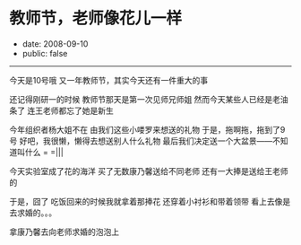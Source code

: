# 教师节，老师像花儿一样

- date: 2008-09-10
- public: false

--------------------------


今天是10号哦
又一年教师节，其实今天还有一件重大的事

还记得刚研一的时候
教师节那天是第一次见师兄师姐
然而今天某些人已经是老油条了
连王老师都忘了她是新生

今年组织者杨大姐不在
由我们这些小喽罗来想送的礼物
于是，拖啊拖，拖到了9号
好吧，我很懒，懒得去想送别人什么礼物
最后我们决定送一个大盆景——不知道叫什么 = =|||

今天实验室成了花的海洋
买了无数康乃馨送给不同老师
还有一大捧是送给王老师的

于是，囧了
吃饭回来的时候我就拿着那捧花
还穿着小衬衫和带着领带
看上去像是去求婚的。。。


拿康乃馨去向老师求婚的泡泡上
